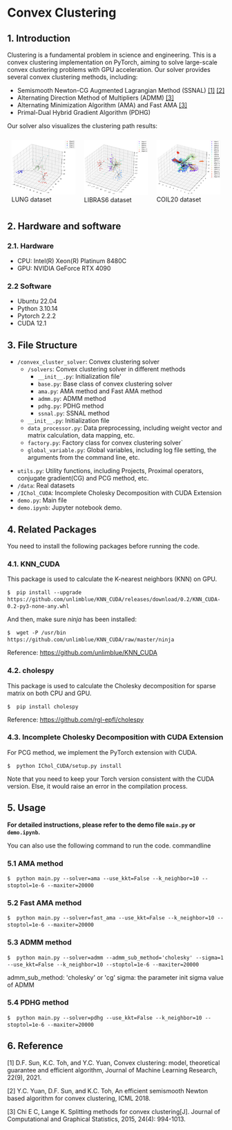 # Convex Clustering

## 1. Introduction
Clustering is a fundamental problem in science and engineering.
This is a convex clustering implementation on PyTorch, aiming to solve large-scale convex clustering problems with GPU acceleration.
Our solver provides several convex clustering methods, including:

* Semismooth Newton-CG Augmented Lagrangian Method (SSNAL) [[1]](#ref1) [[2]](#ref2)
* Alternating Direction Method of Multipliers (ADMM) [[3]](#ref3)
* Alternating Minimization Algorithm (AMA) and Fast AMA [[3]](#ref3)
* Primal-Dual Hybrid Gradient Algorithm (PDHG)

Our solver also visualizes the clustering path results:

<div style="display: flex; justify-content: space-around;">
    <figure style="margin: 10px;">
        <img src="./cluster_path_pictures/clustering_path_lung.jpeg" width="300"/>
        <figcaption>LUNG dataset</figcaption>
    </figure>
    <figure style="margin: 10px;">
        <img src="./cluster_path_pictures/clustering_path_libras6.jpeg" width="300"/>
        <figcaption>LIBRAS6 dataset</figcaption>
    </figure>
    <figure style="margin: 10px;">
        <img src="./cluster_path_pictures/clustering_path_COIL20.jpeg" width="300"/>
        <figcaption>COIL20 dataset</figcaption>
    </figure>
</div>

[//]: # (LUNG dataset &#40;left&#41; and LIBRAS6 dataset &#40;right&#41; are shown as examples.)

## 2. Hardware and software
### 2.1. Hardware
* CPU: Intel(R) Xeon(R) Platinum 8480C
* GPU: NVIDIA GeForce RTX 4090
### 2.2 Software
* Ubuntu 22.04
* Python 3.10.14
* Pytorch 2.2.2
* CUDA 12.1


## 3. File Structure
* `/convex_cluster_solver`: Convex clustering solver
  * `/solvers`: Convex clustering solver in different methods
    * `__init__.py`: Initialization file'
    * `base.py`: Base class of convex clustering solver
    * `ama.py`: AMA method and Fast AMA method
    * `admm.py`: ADMM method
    * `pdhg.py`: PDHG method
    * `ssnal.py`: SSNAL method
  * `__init__.py`: Initialization file
  * `data_processor.py`: Data preprocessing, including weight vector and matrix calculation, data mapping, etc.
  * `factory.py`: Factory class for convex clustering solver`
  * `global_variable.py`: Global variables, including log file setting, the arguments from the command line, etc.

[//]: # (  * `find_cluster.py`: Find the cluster of the data)
  * `utils.py`: Utility functions, including Projects, Proximal operators, conjugate gradient(CG) and PCG method, etc.
* `/data`: Real datasets
* `/IChol_CUDA`: Incomplete Cholesky Decomposition with CUDA Extension
* `demo.py`: Main file
* `demo.ipynb`: Jupyter notebook demo.


## 4. Related Packages
You need to install the following packages before running the code.
### 4.1. KNN_CUDA
This package is used to calculate the K-nearest neighbors (KNN) on GPU.
```commandline
$  pip install --upgrade https://github.com/unlimblue/KNN_CUDA/releases/download/0.2/KNN_CUDA-0.2-py3-none-any.whl
```
And then, make sure _ninja_ has been installed:
```commandline
$  wget -P /usr/bin https://github.com/unlimblue/KNN_CUDA/raw/master/ninja
```
Reference: https://github.com/unlimblue/KNN_CUDA

### 4.2. cholespy
This package is used to calculate the Cholesky decomposition for sparse matrix on both CPU and GPU.
```commandline
$  pip install cholespy
```
Reference: https://github.com/rgl-epfl/cholespy

### 4.3. Incomplete Cholesky Decomposition with CUDA Extension
For PCG method, we implement the PyTorch extension with CUDA.
```commandline
$  python IChol_CUDA/setup.py install
```
Note that you need to keep your Torch version consistent with the CUDA version.
Else, it would raise an error in the compilation process.


## 5. Usage
**For detailed instructions, please refer to the demo file `main.py` or `demo.ipynb`.**

You can also use the following command to run the code.
commandline
### 5.1 AMA method
```commandline
$  python main.py --solver=ama --use_kkt=False --k_neighbor=10 --stoptol=1e-6 --maxiter=20000
```

### 5.2 Fast AMA method
```commandline
$  python main.py --solver=fast_ama --use_kkt=False --k_neighbor=10 --stoptol=1e-6 --maxiter=20000
```

### 5.3 ADMM method
```commandline
$  python main.py --solver=admm --admm_sub_method='cholesky' --sigma=1 --use_kkt=False --k_neighbor=10 --stoptol=1e-6 --maxiter=20000 
```
admm_sub_method: 'cholesky' or 'cg'
sigma: the parameter init sigma value of ADMM

### 5.4 PDHG method
```commandline
$  python main.py --solver=pdhg --use_kkt=False --k_neighbor=10 --stoptol=1e-6 --maxiter=20000
```



## 6. Reference

<a id="ref1"></a>[1] D.F. Sun, K.C. Toh, and Y.C. Yuan, Convex clustering: model, theoretical guarantee and efficient algorithm, Journal of Machine Learning Research, 22(9), 2021.

<a id="ref2"></a>[2] Y.C. Yuan, D.F. Sun, and K.C. Toh, An efficient semismooth Newton based algorithm for convex clustering, ICML 2018.

<a id="ref3"></a>[3] Chi E C, Lange K. Splitting methods for convex clustering[J]. Journal of Computational and Graphical Statistics, 2015, 24(4): 994-1013.
